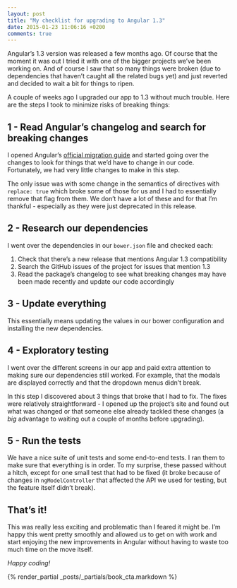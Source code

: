 ```yaml
---
layout: post
title: "My checklist for upgrading to Angular 1.3"
date: 2015-01-23 11:06:16 +0200
comments: true
---
```


Angular’s 1.3 version was released a few months ago. Of course that the moment it was out I tried it with one of the bigger projects we’ve been working on. And of course I saw that so many things were broken (due to dependencies that haven’t caught all the related bugs yet) and just reverted and decided to wait a bit for things to ripen.

A couple of weeks ago I upgraded our app to 1.3 without much trouble. Here are the steps I took to minimize risks of breaking things:

## 1 - Read Angular’s changelog and search for breaking changes

I opened Angular’s [official migration guide](https://docs.angularjs.org/guide/migration#migrating-from-1-2-to-1-3) and started going over the changes to look for things that we’d have to change in our code. Fortunately, we had very little changes to make in this step. 

The only issue was with some change in the semantics of directives with `replace: true` which broke some of those for us and I had to essentially remove that flag from them. We don’t have a lot of these and for that I’m thankful - especially as they were just deprecated in this release.

## 2 - Research our dependencies

I went over the dependencies in our `bower.json` file and checked each:

1. Check that there’s a new release that mentions Angular 1.3 compatibility
1. Search the GitHub issues of the project for issues that mention 1.3
1. Read the package’s changelog to see what breaking changes may have been made recently and update our code accordingly

## 3 - Update everything

This essentially means updating the values in our bower configuration and installing the new dependencies. 

## 4 - Exploratory testing

I went over the different screens in our app and paid extra attention to making sure our dependencies still worked. For example, that the modals are displayed correctly and that the dropdown menus didn’t break.

In this step I discovered about 3 things that broke that I had to fix. The fixes were relatively straightforward - I opened up the project’s site and found out what was changed or that someone else already tackled these changes (a *big* advantage to waiting out a couple of months before upgrading).

## 5 - Run the tests

We have a nice suite of unit tests and some end-to-end tests. I ran them to make sure that everything is in order. To my surprise, these passed without a hitch, except for one small test that had to be fixed (it broke because of changes in `ngModelController` that affected the API we used for testing, but the feature itself didn’t break).

## That’s it!

This was really less exciting and problematic than I feared it might be. I’m happy this went pretty smoothly and allowed us to get on with work and start enjoying the new improvements in Angular without having to waste too much time on the move itself.

*Happy coding!*

{% render_partial _posts/_partials/book_cta.markdown %}
